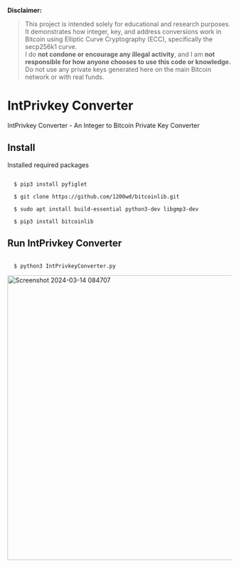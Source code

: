 **Disclaimer:**  
> This project is intended solely for educational and research purposes.  
> It demonstrates how integer, key, and address conversions work in Bitcoin using Elliptic Curve Cryptography (ECC), specifically the secp256k1 curve.  
> I do **not condone or encourage any illegal activity**, and I am **not responsible for how anyone chooses to use this code or knowledge.**
> Do not use any private keys generated here on the main Bitcoin network or with real funds.

# IntPrivkey Converter
IntPrivkey Converter - An Integer to Bitcoin Private Key Converter

## Install
Installed required packages

```

  $ pip3 install pyfiglet

  $ git clone https://github.com/1200wd/bitcoinlib.git

  $ sudo apt install build-essential python3-dev libgmp3-dev

  $ pip3 install bitcoinlib

```

## Run IntPrivkey Converter

```

  $ python3 IntPrivkeyConverter.py

```

<img width="640" alt="Screenshot 2024-03-14 084707" src="https://github.com/agnivx/IntPrivkeyConverter/assets/141441789/49ab1d71-4997-4444-9a1b-9b7af8472a64">
